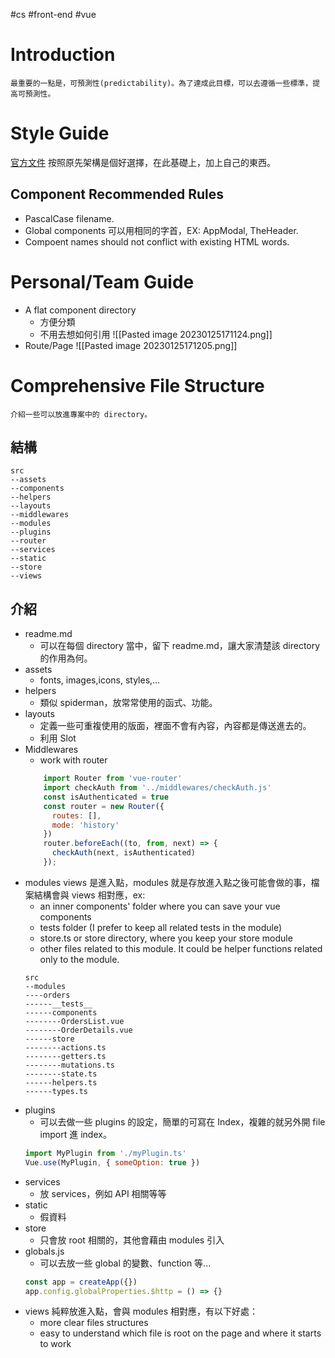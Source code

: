 #cs #front-end #vue 

# Introduction
	最重要的一點是，可預測性(predictability)。為了達成此目標，可以去遵循一些標準，提高可預測性。

# Style Guide
[官方文件](https://vuejs.org/#rule-categories)
	按照原先架構是個好選擇，在此基礎上，加上自己的東西。

## Component Recommended Rules
- PascalCase filename.
- Global components 可以用相同的字首，EX: AppModal, TheHeader.
- Compoent names should not conflict with existing HTML words.

# Personal/Team Guide
- A flat component directory
	- 方便分類
	- 不用去想如何引用
	![[Pasted image 20230125171124.png]]
- Route/Page
	![[Pasted image 20230125171205.png]]

# Comprehensive File Structure
	介紹一些可以放進專案中的 directory。
## 結構
```
src
--assets
--components
--helpers
--layouts
--middlewares
--modules
--plugins
--router
--services
--static
--store
--views
```

## 介紹
- readme.md
	- 可以在每個 directory 當中，留下 readme.md，讓大家清楚該 directory 的作用為何。
- assets
	- fonts, images,icons, styles,…
- helpers
	- 類似 spiderman，放常常使用的函式、功能。
- layouts
	- 定義一些可重複使用的版面，裡面不會有內容，內容都是傳送進去的。
	- 利用 Slot
- Middlewares
	- work with router
	```js
		import Router from 'vue-router'
		import checkAuth from '../middlewares/checkAuth.js'
		const isAuthenticated = true
		const router = new Router({
		  routes: [],
		  mode: 'history'
		})
		router.beforeEach((to, from, next) => {
		  checkAuth(next, isAuthenticated)
		});
	```
- modules
	views 是進入點，modules 就是存放進入點之後可能會做的事，檔案結構會與 views 相對應，ex:
	-   an inner components' folder where you can save your vue components
	-   tests folder (I prefer to keep all related tests in the module)
	-   store.ts or store directory, where you keep your store module
	-   other files related to this module. It could be helper functions related only to the module.
	```
	src  
	--modules  
	----orders  
	------__tests__  
	------components  
	--------OrdersList.vue  
	--------OrderDetails.vue  
	------store  
	--------actions.ts  
	--------getters.ts  
	--------mutations.ts  
	--------state.ts  
	------helpers.ts  
	------types.ts
	```
- plugins
	- 可以去做一些 plugins 的設定，簡單的可寫在 Index，複雜的就另外開 file import 進 index。
	```js
	import MyPlugin from './myPlugin.ts'
	Vue.use(MyPlugin, { someOption: true })
	```
- services
	- 放 services，例如 API 相關等等
- static
	- 假資料
- store
	- 只會放 root 相關的，其他會藉由 modules 引入
- globals.js
	- 可以去放一些 global 的變數、function 等...
	```js
	const app = createApp({})
	app.config.globalProperties.$http = () => {}
	```
- views
	純粹放進入點，會與 modules 相對應，有以下好處：
	- more clear files structures
	- easy to understand which file is root on the page and where it starts to work